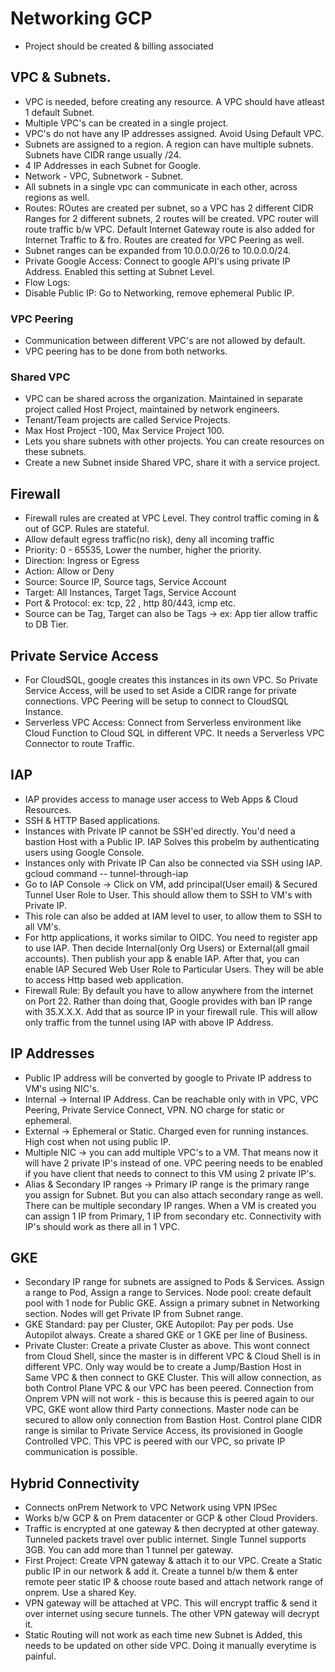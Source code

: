 # Networking GCP
* Project should be created & billing associated
  
## VPC & Subnets. 
* VPC is needed, before creating any resource. A VPC should have atleast 1 default Subnet.
* Multiple VPC's can be created in a single project.
* VPC's do not have any IP addresses assigned. Avoid Using Default VPC.
* Subnets are assigned to a region. A region can have multiple subnets. Subnets have CIDR range usually /24.
* 4 IP Addresses in each Subnet for Google.
* Network - VPC, Subnetwork - Subnet.
* All subnets in a single vpc can communicate in each other, across regions as well.
* Routes: ROutes are created per subnet, so a VPC has 2 different CIDR Ranges for 2 different subnets, 2 routes will be created. VPC router will route traffic b/w VPC. Default Internet Gateway route is also added for Internet Traffic to & fro. Routes are created for VPC Peering as well.
* Subnet ranges can be expanded from 10.0.0.0/26 to 10.0.0.0/24.
* Private Google Access: Connect to google API's using private IP Address. Enabled this setting at Subnet Level.
* Flow Logs:
* Disable Public IP: Go to Networking, remove ephemeral Public IP.
  
### VPC Peering
* Communication between different VPC's are not allowed by default.
* VPC peering has to be done from both networks.

### Shared VPC
* VPC can be shared across the organization. Maintained in separate project called Host Project, maintained by network engineers.
* Tenant/Team projects are called Service Projects.
* Max Host Project -100, Max Service Project 100.
* Lets you share subnets with other projects. You can create resources on these subnets.
* Create a new Subnet inside Shared VPC, share it with a service project.

## Firewall 
* Firewall rules are created at VPC Level. They control traffic coming in & out of GCP. Rules are stateful.
* Allow default egress traffic(no risk), deny all incoming traffic
* Priority: 0 - 65535, Lower the number, higher the priority.
* Direction: Ingress or Egress
* Action: Allow or Deny
* Source: Source IP, Source tags, Service Account
* Target: All Instances, Target Tags, Service Account
* Port & Protocol: ex: tcp, 22 , http 80/443, icmp etc.
* Source can be Tag, Target can also be Tags -> ex: App tier allow traffic to DB Tier. 

## Private Service Access
* For CloudSQL, google creates this instances in its own VPC. So Private Service Access, will be used to set Aside a CIDR range for private connections. VPC Peering will be setup to connect to CloudSQL Instance.
* Serverless VPC Access: Connect from Serverless environment like Cloud Function to Cloud SQL in different VPC. It needs a Serverless VPC Connector to route Traffic.

## IAP
* IAP provides access to manage user access to Web Apps & Cloud Resources.
* SSH & HTTP Based applications.
* Instances with Private IP cannot be SSH'ed directly. You'd need a bastion Host with a Public IP. IAP Solves this probelm by authenticating users using Google Console.
* Instances only with Private IP Can also be connected via SSH using IAP. gcloud command -- tunnel-through-iap
* Go to IAP Console -> Click on VM, add principal(User email) & Secured Tunnel User Role to User. This should allow them to SSH to VM's with Private IP.
* This role can also be added at IAM level to user, to allow them to SSH to all VM's.
* For http applications, it works similar to OIDC. You need to register app to use IAP. Then decide Internal(only Org Users) or External(all gmail accounts). Then publish your app & enable IAP. After that, you can enable IAP Secured Web User Role to Particular Users. They will be able to access Http based web application.
* Firewall Rule: By default you have to allow anywhere from the internet on Port 22. Rather than doing that, Google provides with ban IP range with 35.X.X.X. Add that as source IP in your firewall rule. This will allow only traffic from the tunnel using IAP with above IP Address.

## IP Addresses
* Public IP address will be converted by google to Private IP address to VM's using NIC's.
* Internal -> Internal IP Address. Can be reachable only with in VPC, VPC Peering, Private Service Connect, VPN. NO charge for static or ephemeral.
* External -> Ephemeral or Static. Charged even for running instances. High cost when not using public IP.
* Multiple NIC -> you can add multiple VPC's to a VM. That means now it will have 2 private IP's instead of one. VPC peering needs to be enabled if you have client that needs to connect to this VM using 2 private IP's.
* Alias & Secondary IP ranges -> Primary IP range is the primary range you assign for Subnet. But you can also attach secondary range as well. There can be multiple secondary IP ranges. When a VM is created you can assign 1 IP from Primary, 1 IP from secondary etc. Connectivity with IP's should work as there all in 1 VPC.

## GKE
* Secondary IP range for subnets are assigned to Pods & Services. Assign a range to Pod, Assign a range to Services. Node pool: create default pool with 1 node for Public GKE. Assign a primary subnet in Networking section. Nodes will get Private IP from Subnet range.
* GKE Standard: pay per Cluster, GKE Autopilot: Pay per pods. Use Autopilot always. Create a shared GKE or 1 GKE per line of Business.
* Private Cluster: Create a private Cluster as above. This wont connect from Cloud Shell, since the master is in different VPC & Cloud Shell is in different VPC. Only way would be to create a Jump/Bastion Host in Same VPC & then connect to GKE Cluster. This will allow connection, as both Control Plane VPC & our VPC has been peered. Connection from Onprem VPN will not work - this is because this is peered again to our VPC, GKE wont allow third Party connections. Master node can be secured to allow only connection from Bastion Host. Control plane CIDR range is similar to Private Service Access, its provisioned in Google Controlled VPC. This VPC is peered with our VPC, so private IP communication is possible.

## Hybrid Connectivity
* Connects onPrem Network to VPC Network using VPN IPSec
* Works b/w GCP & on Prem datacenter or GCP & other Cloud Providers.
* Traffic is encrypted at one gateway & then decrypted at other gateway. Tunneled packets travel over public internet. Single Tunnel supports 3GB. You can add more than 1 tunnel per gateway.
* First Project: Create VPN gateway & attach it to our VPC. Create a Static public IP in our network & add it. Create a tunnel b/w them & enter remote peer static IP & choose route based and attach network range of onprem. Use a shared Key.
* VPN gateway will be attached at VPC. This will encrypt traffic & send it over internet using secure tunnels. The other VPN gateway will decrypt it.
* Static Routing will not work as each time new Subnet is Added, this needs to be updated on other side VPC. Doing it manually everytime is painful.
